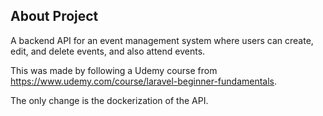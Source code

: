## About Project
A backend API for an event management system where users can create, edit, and delete events, and also attend events.

This was made by following a Udemy course from https://www.udemy.com/course/laravel-beginner-fundamentals. 

The only change is the dockerization of the API.
